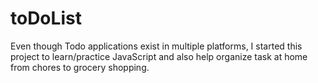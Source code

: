 # toDoList

Even though Todo applications exist in multiple platforms, I started this project to learn/practice JavaScript and also help organize task at home from chores to grocery shopping. 
